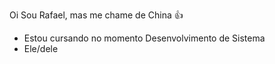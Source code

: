 Oi Sou Rafael, mas me chame de China 👍

- Estou cursando no momento Desenvolvimento de Sistema
- Ele/dele
